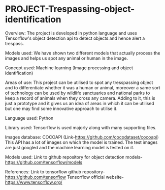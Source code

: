 # PROJECT-Trespassing-object-identification
Overview: The project is developed in python language and uses Tensorflow's object detection api to detect objects and hence alert a trespass.       

Models used: We have shown two different models that actually process the images and helps us spot any animal or human in the image. 

Concept used: Machine learning (Image processing and object identification)     

Areas of use: This project can be utilised to spot any tresspassing object and to differentiate whether it was a human or animal, moreover a same sort of technology can be used by wildlife sanctuaries and national parks to keep a record of animals when they cross any camera. Adding to it, this is just a prototype and it gives us an idea of areas in which it can be utilised but one may find some innovative approach to utilise it.

Language used: Python

Library used: Tensorflow is used majorly along with many supporting files.

Images database: COCOAPI (Link-https://github.com/cocodataset/cocoapi) This API has a lot of images on which the model is trained. The test images are just googled and the machine learning model is tested on it.

Models used: Link to github repository for object detection models- https://github.com/tensorflow/models

References: Link to tensorflow github repository- https://github.com/tensorflow Tensorflow official website- https://www.tensorflow.org/ 
